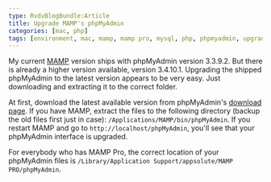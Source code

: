 ```yaml
---
type: RvdvBlogBundle:Article
title: Upgrade MAMP's phpMyAdmin
categories: [mac, php]
tags: [environment, mac, mamp, mamp pro, mysql, php, phpmyadmin, upgrade]
---
```


My current [MAMP](http://www.mamp.info) version ships with phpMyAdmin version 3.3.9.2. But there is already a higher version available, version 3.4.10.1. Upgrading the shipped phpMyAdmin to the latest version appears to be very easy. Just downloading and extracting it to the correct folder.
<!-- more -->

At first, download the latest available version from phpMyAdmin's [download page](http://www.phpmyadmin.net/home_page/downloads.php).
If you have MAMP, extract the files to the following directory (backup the old files first just in case): `/Applications/MAMP/bin/phpMyAdmin`.
If you restart MAMP and go to `http://localhost/phpMyAdmin`, you'll see that your phpMyAdmin interface is upgraded.

For everybody who has MAMP Pro, the correct location of your phpMyAdmin files is `/Library/Application Support/appsolute/MAMP PRO/phpMyAdmin`.
